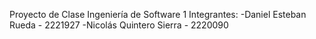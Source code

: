 Proyecto de Clase Ingeniería de Software 1
Integrantes:
-Daniel Esteban Rueda - 2221927
-Nicolás Quintero Sierra - 2220090
